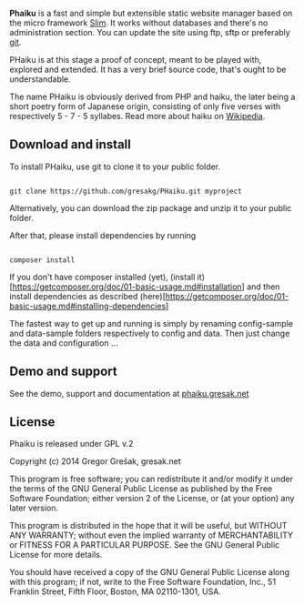 __Phaiku__ is a fast and simple but extensible static website manager based on the 
micro framework [Slim](http://www.slimframework.com/). It works without databases 
and there's no administration section. You can update the site using ftp, sftp or 
preferably [git](http://git-scm.com/).

PHaiku is at this stage a proof of concept, meant to be played with, explored and 
extended. It has a very brief source code, that's ought to be understandable.

The name PHaiku is obviously derived from PHP and haiku, the later being a short 
poetry form of Japanese origin, consisting of only five verses with respectively 
5 - 7 - 5 syllabes. Read more about haiku on [Wikipedia](http://en.wikipedia.org/wiki/Haiku).

## Download and install

To install PHaiku, use git to clone it to your public folder. 

```

git clone https://github.com/gresakg/PHaiku.git myproject

```		

Alternatively, you can download the zip package and unzip it to your public folder.

After that, please install dependencies by running 

```

composer install

```

If you don't have composer installed (yet), (install it)[https://getcomposer.org/doc/01-basic-usage.md#installation] 
and then install dependencies as described (here)[https://getcomposer.org/doc/01-basic-usage.md#installing-dependencies]

The fastest way to get up and running is simply by renaming config-sample 
and data-sample folders respectively to config and data. Then just change 
the data and configuration ...

## Demo and support

See the demo, support and documentation at [phaiku.gresak.net](http://phaiku.gresak.net)

## License

Phaiku is released under GPL v.2

Copyright (c) 2014 Gregor Grešak, gresak.net

This program is free software; you can redistribute it and/or
modify it under the terms of the GNU General Public License
as published by the Free Software Foundation; either version 2
of the License, or (at your option) any later version.

This program is distributed in the hope that it will be useful,
but WITHOUT ANY WARRANTY; without even the implied warranty of
MERCHANTABILITY or FITNESS FOR A PARTICULAR PURPOSE.  See the
GNU General Public License for more details.

You should have received a copy of the GNU General Public License
along with this program; if not, write to the Free Software
Foundation, Inc., 51 Franklin Street, Fifth Floor, Boston, MA  02110-1301, USA.
